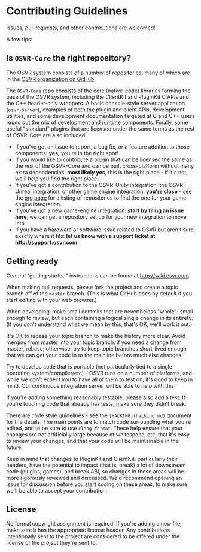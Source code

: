 # Contributing Guidelines

Issues, pull requests, and other contributions are welcomed!

A few tips:

## Is `OSVR-Core` the right repository?

The OSVR system consists of a number of repositories, many of which are in the [OSVR organization on GitHub][osvr-org].

The `OSVR-Core` repo consists of the core (native-code) libraries forming the base of the OSVR system, including the ClientKit and PluginKit C APIs and the C++ header-only wrappers. A basic console-style server application (`osvr-server`), examples of both the plugin and client APIs, development utilities, and some development documentation targeted at C and C++ users round out the mix of development and runtime components. Finally, some useful "standard" plugins that are licensed under the same terms as the rest of OSVR-Core are also included.

- If you've got an issue to report, a bug fix, or a feature addition to those components: **yes**, you're in the right spot!
- If you would like to contribute a plugin that can be licensed the same as the rest of the OSVR-Core and can be built cross-platform without many extra dependencies: **most likely yes**, this is the right place - if it's not, we'll help you find the right place.
- If you've got a contribution to the OSVR-Unity integration, the OSVR-Unreal integration, or other game engine integration: **you're close** - see the [org page][osvr-org] for a listing of repositories to find the one for your game engine integration.
- If you've got a new game-engine integration: **start by filing an issue here**, we can get a repository set up for your new integration to move into.
- If you have a hardware or software issue related to OSVR but aren't sure exactly where it fits: **let us know with a support ticket at <http://support.osvr.com>**

[osvr-org]: https://github.com/osvr

## Getting ready

General "getting started" instructions can be found at <http://wiki.osvr.com>.

When making pull requests, please fork the project and create a topic branch off of the `master` branch.
(This is what GitHub does by default if you start editing with your web browser.)

When developing, make small commits that are nevertheless "whole": small enough to review, but each containing a logical single change in its entirety.
(If you don't understand what we mean by this, that's OK, we'll work it out.)

It's OK to rebase your topic branch to make the history more clear.
Avoid merging from master into your topic branch: if you need a change from master, rebase; otherwise, try to keep topic branches short-lived enough that we can get your code in to the mainline before much else changes!

Try to develop code that is portable (not particularly tied to a single operating system/compiler/etc) - OSVR runs on a number of platforms, and while we don't expect you to have all of them to test on, it's good to keep in mind. Our continuous integration server will be able to help with this.

If you're adding something reasonably testable, please also add a test.
If you're touching code that already has tests, make sure they didn't break.

There are code style guidelines - see the `[HACKING](hacking.md)` document for the details.
The main points are to match code surrounding what you're edited, and to be sure to use `clang-format`.
These help ensure that your changes are not artificially large because of whitespace, etc, that it's easy to review your changes, and that your code will be maintainable in the future.

Keep in mind that changes to PluginKit and ClientKit, particularly their headers, have the potential to impact (that is, break) a lot of downstream code (plugins, games), and break ABI, so changes in these areas will be more rigorously reviewed and discussed.
We'd recommend opening an issue for discussion before you start coding on these areas, to make sure we'll be able to accept your contribution.

## License

No formal copyright assignment is required. If you're adding a new file, make sure it has the appropriate license header. Any contributions intentionally sent to the project are considered to be offered under the license of the project they're sent to.

